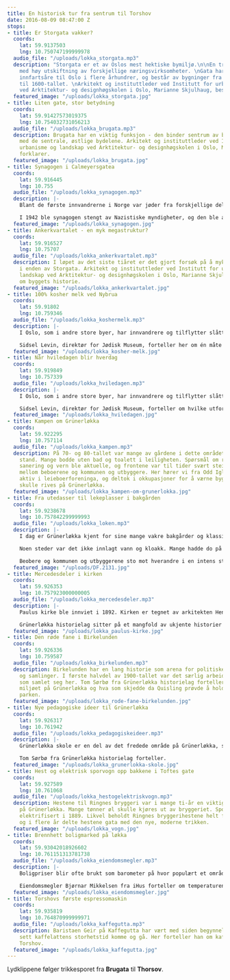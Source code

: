 ```yaml
---
title: En historisk tur fra sentrum til Torshov
date: 2016-08-09 08:47:00 Z
stops:
- title: Er Storgata vakker?
  coords:
    lat: 59.9137503
    lng: 10.750747199999978
  audio_file: "/uploads/lokka_storgata.mp3"
  description: "Storgata er et av Oslos mest hektiske bymiljø.\n\nEn trafikkert gate
    med høy utskiftning av forskjellige næringsvirksomheter. \nGata har vært en viktig
    innfartsåre til Oslo i flere århundrer, og består av bygninger fra helt tilbake
    til 1600-tallet. \nArkitekt og instituttleder ved Institutt for urbanisme og landskap
    ved Arktitektur- og designhøgskolen i Oslo, Marianne Skjulhaug, beskriver."
  featured_image: "/uploads/lokka_storgata.jpg"
- title: Liten gate, stor betydning
  coords:
    lat: 59.91427573019375
    lng: 10.754032731056213
  audio_file: "/uploads/lokka_brugata.mp3"
  description: Brugata har en viktig funksjon - den binder sentrum av byen sammen
    med de sentrale, østlige bydelene. Arkitekt og instituttleder ved Institutt for
    urbanisme og landskap ved Arktitektur- og designhøgskolen i Oslo, Marianne Skjulhaug,
    forklarer.
  featured_image: "/uploads/lokka_brugata.jpg"
- title: Synagogen i Calmeyersgatea
  coords:
    lat: 59.916445
    lng: 10.755
  audio_file: "/uploads/lokka_synagogen.mp3"
  description: |-
    Blant de første innvandrerne i Norge var jøder fra forskjellige deler av Europa, og på begynnelsen av 1900-tallet var det et stort jødisk miljø i Hausmannskvartalet og på nedre Grünerløkka. I 1921 reiste den isrealittiske menighet en synagoge i det åpne gårdsrommet bak Calmeyersgate 15. Bygget var inspirert av en stor synagoge i Tyskland, og ble tegnet av den norske arkitekten Lars Fjell.

    I 1942 ble synagogen stengt av Nazistiske myndigheter, og den ble aldri gjenåpnet etter krigen. Siden 2005 har bygningen huset Jødisk museum. Museumsdirektør Sidsel Levin forteller om hvordan bygningen så ut den gang den var sentrum for et stort jødisk miljø.
  featured_image: "/uploads/lokka_synagogen.jpg"
- title: Ankerkvartalet - en myk megastruktur?
  coords:
    lat: 59.916527
    lng: 10.75707
  audio_file: "/uploads/lokka_ankerkvartalet.mp3"
  description: I løpet av det siste tiåret er det gjort forsøk på å mykne opp megastrukturen
    i enden av Storgata. Arkitekt og instituttleder ved Institutt for urbanisme og
    landskap ved Arktitektur- og designhøgskolen i Oslo, Marianne Skjulhaug, forteller
    om byggets historie.
  featured_image: "/uploads/lokka_ankerkvartalet.jpg"
- title: 100% kosher melk ved Nybrua
  coords:
    lat: 59.91802
    lng: 10.759346
  audio_file: "/uploads/lokka_koshermelk.mp3"
  description: |-
    I Oslo, som i andre store byer, har innvandrere og tilflytter slått seg ned i bestemte områder av byen. De fleste av jødene i Oslo på begynnelsen av 1900-tallet bodde her i Hausmannskvartalene og på nedre Grünerløkka. For mange var det av stor betydning å holde seg sammen for å ta vare på familie og tradisjoner.

    Sidsel Levin, direktør for Jødisk Museum, forteller her om én måte man kunne holde fast på tradisjoner i et nytt land.
  featured_image: "/uploads/lokka_kosher-melk.jpg"
- title: Når hviledagen blir hverdag
  coords:
    lat: 59.919849
    lng: 10.757339
  audio_file: "/uploads/lokka_hviledagen.mp3"
  description: |-
    I Oslo, som i andre store byer, har innvandrere og tilflytter slått seg ned i bestemte områder av byen. De fleste av jødene i Oslo på begynnelsen av 1900-tallet bodde her i Hausmannskvartalene og på nedre Grünerløkka. For mange var det av stor betydning å holde seg sammen for å ta vare på familie og tradisjoner.

    Sidsel Levin, direktør for Jødisk Museum, forteller om hvilke utfordringer som kunne dukke opp i møtet mellom jødisk og kristen kultur og dagligliv, og hva de jødiske innvandrerne gjorde for å tilpasse seg det nye landet de hadde bosatt seg i.
  featured_image: "/uploads/lokka_hviledagen.jpg"
- title: Kampen om Grünerløkka
  coords:
    lat: 59.922295
    lng: 10.757114
  audio_file: "/uploads/lokka_kampen.mp3"
  description: På 70- og 80-tallet var mange av gårdene i dette området i veldig dårlig
    stand. Mange bodde uten bad og toalett i leiligheten. Spørsmål om riving, utbedring,
    sanering og vern ble aktuelle, og frontene var til tider svært steile i uenighetene
    mellom beboerene og kommunen og utbyggere. Her hører vi fra Odd Iglebæk som var
    aktiv i leieboerforeninga, og deltok i okkupasjoner for å værne bygninger som
    skulle rives på Grünerløkka.
  featured_image: "/uploads/lokka_kampen-om-grunerlokka.jpg"
- title: Fra utedasser til lekeplasser i bakgården
  coords:
    lat: 59.9238678
    lng: 10.757842299999993
  audio_file: "/uploads/lokka_loken.mp3"
  description: |-
    I dag er Grünerløkka kjent for sine mange vakre bakgårder og klassiske bygårder, men til langt ut på 90-tallet var flere av gårdene i området i veldig dårlig stand.

    Noen steder var det ikke innlagt vann og kloakk. Mange hadde do på gangen, eller i værste fall utedo i bakgården. På begynnelsen av 70-tallet bestemte Oslo kommune at Grünerløkka skulle fornyes. Mange ønsket å rive mesteparten av de gamle, slitne gårdene. Disse ideene vakte stor motstand hos beboerne på Grünerløkka, og de fleste bygårdene ble reddet.

    Beobere og kommunen og utbyggerene sto mot hverandre i en intens strid i denne perioden. Midt i kampens hete var Ole Løken, administrerende direktør i firmaet Oslo Byfornyelse. I dag kan han se at det både var positive og negative sider ved fornyelsen.
  featured_image: "/uploads/DF.2131.jpg"
- title: Mercedesdeler i kirken
  coords:
    lat: 59.926353
    lng: 10.757923000000005
  audio_file: "/uploads/lokka_mercedesdeler.mp3"
  description: |-
    Paulus kirke ble innviet i 1892. Kirken er tegnet av arkitekten Henrik Bull og er en tidsypisk langkirke i nygotisk stil, i rød upusset teglmur og dekorbånd av glasert tegl.

    Grünerløkka historielag sitter på et mangfold av ukjente historier og detaljer om bydelen. Her forteller Eirik Bakkum fra historielaget en mindre kjent historie om Paulus kirke.
  featured_image: "/uploads/lokka_paulus-kirke.jpg"
- title: Den røde fane i Birkelunden
  coords:
    lat: 59.926336
    lng: 10.759587
  audio_file: "/uploads/lokka_birkelunden.mp3"
  description: Birkelunden har en lang historie som arena for politiske møter, demonstrasjoner
    og samlinger. I første halvdel av 1900-tallet var det særlig arbeiderbevegelsen
    som samlet seg her. Tom Sørbø fra Grünerløkka historielag forteller om det politiske
    miljøet på Grünerløkka og hva som skjedde da Quisling prøvde å holde et møte i
    parken.
  featured_image: "/uploads/lokka_rode-fane-birkelunden.jpg"
- title: Nye pedagogiske ideer til Grünerløkka
  coords:
    lat: 59.926317
    lng: 10.761942
  audio_file: "/uploads/lokka_pedagogiskeideer.mp3"
  description: |-
    Grünerløkka skole er en del av det fredede område på Grünerløkka, sammen med Birkelunden og Paulus kirke. Skolen sto ferdig i 1895 og var utformet etter nye pedagogiske ideer, helt ned til detaljer som knaggene på gangen hvor elevene kunne henge fra seg yttertøyet.

    Tom Sørbø fra Grünerløkka historielag forteller.
  featured_image: "/uploads/lokka_grunerlokka-skole.jpg"
- title: Hest og elektrisk sporvogn opp bakkene i Toftes gate
  coords:
    lat: 59.927589
    lng: 10.761068
  audio_file: "/uploads/lokka_hestogelektriskvogn.mp3"
  description: Hestene til Ringnes bryggeri var i mange ti-år en viktig del av bybildet
    på Grünerløkka. Mange tønner øl skulle kjøres ut av bryggeriet. Sporveien ble
    elektrifisert i 1889. Likvel beholdt Ringnes bryggerihestene helt fram til 1952,
    og i flere år delte hestene gata med den nye, moderne trikken.
  featured_image: "/uploads/lokka_vogn.jpg"
- title: Brennhett boligmarked på løkka
  coords:
    lat: 59.93042018926602
    lng: 10.761151313781738
  audio_file: "/uploads/lokka_eiendomsmegler.mp3"
  description: |-
    Boligpriser blir ofte brukt som barometer på hvor populært et område er, og grünerløkkas popularitet ser ut til å bare stige. Da Ringnes bryggerier tappet sin siste dråpe øl i 2000 var det ingen overaskelse at det var boliger den nå frigitte industritomta skulle brukes til.

    Eiendomsmegler Bjørnar Mikkelsen fra iHus forteller om temperaturen i boligmarkedet på Grünerløkka.
  featured_image: "/uploads/lokka_eiendomsmegler.jpg"
- title: Torshovs første espressomaskin
  coords:
    lat: 59.935819
    lng: 10.764870999999971
  audio_file: "/uploads/lokka_kaffegutta.mp3"
  description: Baristaen Geir på Kaffegutta har vært med siden begynnelsen, og har
    sett kaffelattens storhetstid komme og gå. Her forteller han om kaffekultur på
    Torshov.
  featured_image: "/uploads/lokka_kaffegutta.jpg"
---
```


Lydklippene følger trikkesporet fra **Brugata** til **Thorsov**.